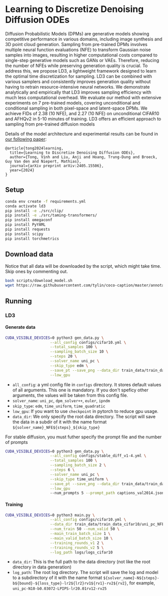 # Learning to Discretize Denoising Diffusion ODEs

Diffusion Probabilistic Models (DPMs) are generative models showing competitive performance in various domains, including image synthesis and 3D point cloud generation. Sampling from pre-trained DPMs involves multiple neural function evaluations (NFE) to transform Gaussian noise samples into images, resulting in higher computational costs compared to single-step generative models such as GANs or VAEs. Therefore, reducing the number of NFEs while preserving generation quality is crucial. To address this, we propose LD3, a lightweight framework designed to learn the optimal time discretization for sampling. LD3 can be combined with various samplers and consistently improves generation quality without having to retrain resource-intensive neural networks. We demonstrate analytically and empirically that LD3 improves sampling efficiency with much less computational overhead. We evaluate our method with extensive experiments on 7 pre-trained models, covering unconditional and conditional sampling in both pixel-space and latent-space DPMs. We achieve FIDs of 2.38 (10 NFE), and 2.27 (10 NFE) on unconditional CIFAR10 and AFHQv2 in 5-10 minutes of training. LD3 offers an efficient approach to sampling from pre-trained diffusion models


Details of the model architecture and experimental results can be found in [our following paper](https://arxiv.org/abs/2405.15506):

```
@article{tong2024learning,
  title={Learning to Discretize Denoising Diffusion ODEs},
  author={Tong, Vinh and Liu, Anji and Hoang, Trung-Dung and Broeck, Guy Van den and Niepert, Mathias},
  journal={arXiv preprint arXiv:2405.15506},
  year={2024}
}
```

## Setup
```bash
conda env create -f requirements.yml
conda activate ld3
pip install -e ./src/clip/
pip install -e ./src/taming-transformers/
pip install omegaconf
pip install PyYAML
pip install requests
pip install scipy
pip install torchmetrics
```

## Download data
Notice that all data will be downloaded by the script, which might take time. Skip ones by commenting out.
```bash
bash scripts/download_model.sh
wget https://raw.githubusercontent.com/tylin/coco-caption/master/annotations/captions_val2014.json
``` 

## Running
### LD3
#### Generate data 
```bash
CUDA_VISIBLE_DEVICES=0 python3 gen_data.py \
                    --all_config configs/cifar10.yml \
                    --total_samples 100 \
                    --sampling_batch_size 10 \
                    --steps 20 \
                    --solver_name uni_pc \
                    --skip_type edm \
                    --save_pt --save_png --data_dir train_data/train_data_cifar10 \
                    --low_gpu
```

- `all_config`: a yml config file in `configs` directory. It stores default values of all arguments. This one is mandatory. If you don't speficy other arguments, the values will be taken from this config file.
- `solver_name`: `uni_pc`, `dpm_solver++`, `euler`, `ipndm`
- `skip_type`: `edm`, `time_uniform`, `time_quadratic`
- `low_gpu`: If you want to use `checkpoint` in pytorch to reduce gpu usage.
- `data_dir`: We only specify the root data directory. The script will save the data in a subdir of it with the name format `${solver_name}_NFE${steps}_${skip_type}`

For stable diffusion, you must futher specify the prompt file and the number of prompts
```bash
CUDA_VISIBLE_DEVICES=0 python3 gen_data.py \
                    --all_config configs/stable_diff_v1-4.yml \
                    --total_samples 100 \
                    --sampling_batch_size 2 \
                    --steps 6 \
                    --solver_name uni_pc \
                    --skip_type time_uniform \
                    --save_pt --save_png --data_dir train_data/train_data_stable_diff_v1-4 \
                    --low_gpu
                    --num_prompts 5 --prompt_path captions_val2014.json
```
#### Training 
```bash
CUDA_VISIBLE_DEVICES=0 python3 main.py \
                    --all_config configs/cifar10.yml \
                    --data_dir train_data/train_data_cifar10/uni_pc_NFE20_edm \
                    --num_train 50 --num_valid 50 \
                    --main_train_batch_size 1 \
                    --main_valid_batch_size 10 \
                    --training_rounds_v1 2 \
                    --training_rounds_v2 5 \
                    --log_path logs/logs_cifar10
```
- `data_dir`: This is the full path to the data directory (not like the root directory in data generation)
- `log_path`: The root log directory. The script will save the log and model to a subdirectory of it with the name format `${solver_name}-N${steps}-b${bound}-${loss_type}-lr2${lr2}rv1${rv1}-rv2${rv2}`, for example, `uni_pc-N10-b0.03072-LPIPS-lr20.01rv12-rv25`

